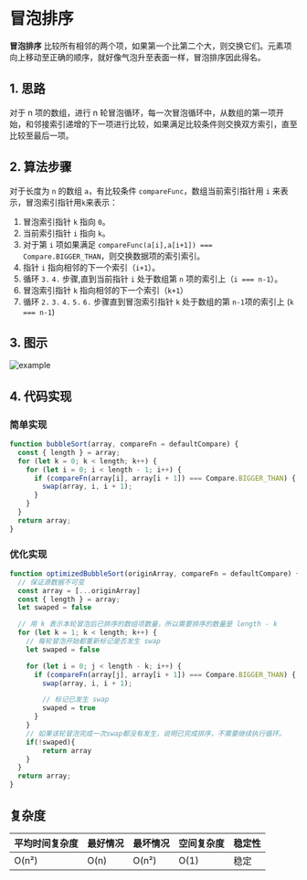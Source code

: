 # 冒泡排序
**冒泡排序** 比较所有相邻的两个项，如果第一个比第二个大，则交换它们。元素项向上移动至正确的顺序，就好像气泡升至表面一样，冒泡排序因此得名。
## 1. 思路

对于 n 项的数组，进行 n 轮冒泡循环，每一次冒泡循环中，从数组的第一项开始，和邻接索引递增的下一项进行比较，如果满足比较条件则交换双方索引，直至比较至最后一项。

## 2. 算法步骤

对于长度为 `n` 的数组 `a`，有比较条件 `compareFunc`，数组当前索引指针用 `i` 来表示，冒泡索引指针用`k`来表示：

1. 冒泡索引指针 `k` 指向 `0`。
2. 当前索引指针 `i` 指向 `k`。
3. 对于第 `i` 项如果满足 `compareFunc(a[i],a[i+1]) === Compare.BIGGER_THAN`，则交换数据项的索引索引。
4. 指针 `i` 指向相邻的下一个索引（`i+1`）。
5. 循环 `3.` `4.` 步骤,直到当前指针 `i` 处于数组第 `n` 项的索引上（`i === n-1`）。
6. 冒泡索引指针 `k` 指向相邻的下一个索引（`k+1`）
7. 循环 `2.` `3.` `4.` `5.` `6.` 步骤直到冒泡索引指针 `k` 处于数组的第 `n-1`项的索引上 (`k === n-1`)

## 3. 图示

![example](http://www.ituring.com.cn/figures/2019/JavaScriptLDSA/16.d13z.001.png)

## 4. 代码实现

### 简单实现

```javascript
function bubbleSort(array, compareFn = defaultCompare) {
  const { length } = array;
  for (let k = 0; k < length; k++) {
    for (let i = 0; i < length - 1; i++) {
      if (compareFn(array[i], array[i + 1]) === Compare.BIGGER_THAN) {
        swap(array, i, i + 1);
      }
    }
  }
  return array;
}
```

### 优化实现

```javascript
function optimizedBubbleSort(originArray, compareFn = defaultCompare) {
  // 保证源数据不可变
  const array = [...originArray]
  const { length } = array;
  let swaped = false

  // 用 k 表示本轮冒泡后已排序的数组项数量，所以需要排序的数量是 length - k
  for (let k = 1; k < length; k++) {
    // 每轮冒泡开始都重新标记是否发生 swap
    let swaped = false

    for (let i = 0; j < length - k; i++) {
      if (compareFn(array[j], array[i + 1]) === Compare.BIGGER_THAN) {
        swap(array, i, i + 1);

        // 标记已发生 swap
        swaped = true
      }
    }
    // 如果该轮冒泡完成一次swap都没有发生，说明已完成排序，不需要继续执行循环。
    if(!swaped){
        return array
    }
  }
  return array;
}
```

## 复杂度

| 平均时间复杂度 | 最好情况 | 最坏情况 | 空间复杂度 | 稳定性 |
| -------------- | -------- | -------- | ---------- | ------ |
| O(n²)          | O(n)     | O(n²)    | O(1)       | 稳定   |

